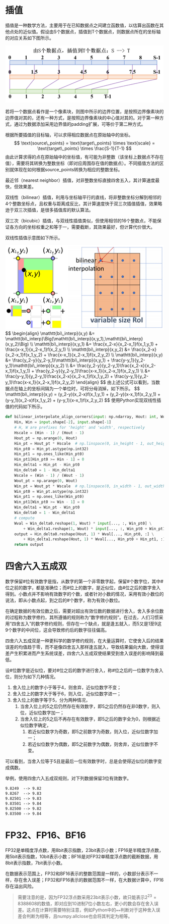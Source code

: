 # 插值

插值是一种数学方法，主要用于在已知数据点之间建立函数值，以估算出函数在其他点处的近似值。假设由S个数据点，插值到T个数据点，则数据点所在的坐标轴的对应关系如下图所示。

<img src="数值分析.assets/插值缩放.png" style="zoom:50%;" />

若将一个数据点看作是一个像素块，则图中所示的边界位置，是按照边界像素块的边界值对其的，还有一种方式，是按照边界像素块的中心值对其的。对于第一种方式，通过为数据添加采用边界值的padding扩展，可等价于第二种方式。

根据所要插值的目标轴，可以求得相应数据点在原始轴中的坐标。
$$
\text{source\_points} = \text{target\_points} \times \text{scale} = \text{target\_points} \times \frac{S-1}{T-1}
$$
由此计算求得的点在原始轴中的坐标值，有可能为非整数（该坐标上数据点不存在值），需要将其转换为整数坐标（即对应周围存在值的数据点）。不同插值方法的区别就体现在如何根据$\text{source\_points}$转换为相应的整数坐标。

最近邻（nearest neighbor）插值，对非整数坐标直接四舍五入，其计算速度最快，但效果差。

双线性（bilinear）插值，利用与坐标轴平行的直线，将非整数坐标分解到相邻的4个整数坐标点，且权重与距离成反比，其计算速度快于双三次插值插值，效果略逊于双三次插值，是很多插值库的默认算法。

双三次（bicubic）插值，与双线性插值类似，但使用相邻的16个整数点，不能保证各方向的坐标权重之和等于一，需要截断，其效果最好，但计算代价很大。

双线性插值示意图如下所示。

<img src="数值分析.assets/双线性插值.png" style="zoom:50%;" />
$$
\begin{align}
\mathtt{bi\_interp}(x,y) &= \mathtt{bi\_interp}\Big(\mathtt{bi\_interp}(x,y_1),\mathtt{bi\_interp}(x,y_2)\Big) \\
\mathtt{bi\_interp}(x,y_1) &= \frac{x_2-x}{x_2-x_1}f(x_1,y_1) + \frac{x-x_1}{x_2-x_1}f(x_2,y_1) \\
\mathtt{bi\_interp}(x,y_2) &= \frac{x_2-x}{x_2-x_1}f(x_1,y_2) + \frac{x-x_1}{x_2-x_1}f(x_2,y_2) \\
\mathtt{bi\_interp}(x,y)
&= \frac{y_2-y}{y_2-y_1}\mathtt{bi\_interp}(x,y_1) + \frac{y-y_1}{y_2-y_1}\mathtt{bi\_interp}(x,y_2) \\
&= \frac{y_2-y}{y_2-y_1}\frac{x_2-x}{x_2-x_1}f(x_1,y_1) + \frac{y_2-y}{y_2-y_1}\frac{x-x_1}{x_2-x_1}f(x_2,y_1) \\
&+ \frac{y-y_1}{y_2-y_1}\frac{x_2-x}{x_2-x_1}f(x_1,y_2) + \frac{y-y_1}{y_2-y_1}\frac{x-x_1}{x_2-x_1}f(x_2,y_2)
\end{align}
$$
由上述公式可以看到，当数据点在轴上的坐标间隔为一个单位时，可将分母消掉，如下所示。
$$
\mathtt{bi\_interp}(x,y) = (y_2-y)(x_2-x)f(x_1,y_1) + (y_2-y)(x-x_1)f(x_2,y_1) + (y-y_1)(x_2-x)f(x_1,y_2) + (y-y_1)(x-x_1)f(x_2,y_2)
$$
使用Python实现双线性插值的代码如下所示。

```python
def bilinear_interpolate_align_corners(input: np.ndarray, Hout: int, Wout: int):
    Hin, Win = input.shape[-2], input.shape[-1]
    # H, W are prefixes for 'height' and 'width', respectively
    Hscale = (Hin - 1) / (Hout - 1)
    Hout_pt = np.arange(0, Hout)
    Hin_pt = Hout_pt * Hscale  # np.linspace(0, in_height - 1, out_height)
    Hin_pt0 = Hin_pt.astype(np.int32)
    Hin_pt1 = np.ones_like(Hin_pt0)
    Hin_pt1[Hin_pt0 >= Hin - 1] = 0
    Hin_delta1 = Hin_pt - Hin_pt0
    Hin_delta0 = 1 - Hin_delta1
    Wscale = (Win - 1) / (Wout - 1)
    Wout_pt = np.arange(0, Wout)
    Win_pt = Wout_pt * Wscale  # np.linspace(0, in_width - 1, out_width)
    Win_pt0 = Win_pt.astype(np.int32)
    Win_pt1 = np.ones_like(Win_pt0)
    Win_pt1[Win_pt0 >= Win - 1] = 0
    Win_delta1 = Win_pt - Win_pt0
    Win_delta0 = 1 - Win_delta1
    # compute
    Wval = Win_delta0.reshape(1, Wout) * input[..., :, Win_pt0] \
        + Win_delta1.reshape(1, Wout) * input[..., :, Win_pt0 + Win_pt1]
    output = Hin_delta0.reshape(Hout, 1) * Wval[..., Hin_pt0, :] \
        + Hin_delta1.reshape(Hout, 1) * Wval[..., Hin_pt0 + Hin_pt1, :]
    return output
```

# 四舍六入五成双

数字保留#位有效数字是指，从数字的第一个非零数字起，保留#个数字位，其中#位之前的数字，都是准确位；而#位上的数字，是近似位，由#位之后的数字舍入得到。小数点并不影响有效数字的个数，或者针对小数的情况，采用有效小数位的说法，即从小数点起，到之后的#个数字，称为有效小数位。

在确定数据的有效位数之后，需要对超出有效位数的数据进行舍入，舍入多余位数的过程称为数字修约，其所遵循的规则称为“数字修约规则”。在过去，人们习惯采用“四舍五入”的数字修约规则，但存在一个缺点，就是逢五就入，而5又是1至9这9个数字的中间位，这会导致修约后的数字往往偏高。

四舍六入五成双是一种更科学的数学修约规则，在大量运算时，它使舍入后的结果误差的均值趋于零，而不是像四舍五入那样逢五就入，导致结果偏向大数，使得误差产生积累进而产生系统误差，四舍六入五成双使结果受到舍入误差的影响降到最低。

设#位数字是近似位，要对#位之后的数字进行舍入，称#位之后的一位数字为舍入位，则分为如下几种情况。

1. 舍入位上的数字小于等于4，则舍弃，近似位数字不变；
2. 舍入位上的数字大于等于6，则入位，近似位数字进一；
3. 舍入位上的数字等于5，分为两种情况，
   1. 当舍入位上的5之后仍然存在有效数字，即5之后仍然存在非0数字，则入位，近似位数字加一；
   2. 当舍入位上的5之后不再存在有效数字，即5之后的数字全为0，则根据近似位数字确定，
      1. 若近似位数字为奇数，即5之前数字为奇数，则入位，近似位数字加一；
      2. 若近似位数字为偶数，即5之前数字为偶数，则舍弃，近似位数字不变。

可以看到，当舍入位等于5且是最后一位有效数字时，总是会使得近似位的数字变成偶数。

举例，使用四舍六入五成双规则，对下列数据保留3位有效数字。

```
9.8249  --> 9.82
9.8267  --> 9.83
9.82501 --> 9.83
9.83501 --> 9.84
9.82500 --> 9.82
9.83500 --> 9.84
```

# FP32、FP16、BF16

FP32是单精度浮点数，用8bit表示指数，23bit表示小数；FP16是半精度浮点数，用5bit表示指数，10bit表示小数；BF16是对FP32单精度浮点数的截断数据，用8bit表示指数，7bit表示小数。

在数据表示范围上，FP32和BF16表示的整数范围是一样的，小数部分表示不一样，存在舍入误差；FP32和FP16表示的数据范围不一样，在大数据计算中，FP16存在溢出风险。

> 需要注意的是，因为FP32浮点数采用23bit表示小数，故只能表示$2^{23}=8388608$的数值，即对应到10进制7位小数左右，更小的数会存在舍入误差。这点在计算时需要特别注意，例如Python中的`==`判断对于这种舍入误差会判断为相等，且numpy.allclose也会将其判定为相等。
